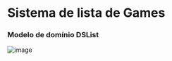 # Sistema de lista de Games


### Modelo de domínio DSList

![image](https://github.com/user-attachments/assets/e8bee6b8-bfd5-4563-870b-2763bfe7527b)


